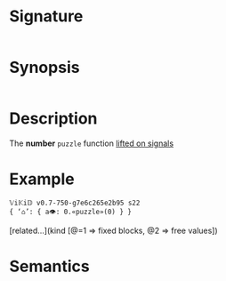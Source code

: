 # Signature
```vikid-signature
```

# Synopsis
```vikid-synopsis
```

# Description
The __number__ `puzzle` function [lifted on signals](/refman/concepts/pure_functions)

# Example
```vikid-script
𝕍i𝕂i𝔻 v0.7-750-g7e6c265e2b95 s22
{ ‘⌂’: { a👁: 0.«puzzle»(0) } }
```


[related...](kind [@=1 ⇒ fixed blocks, @2 ⇒ free values])

# Semantics